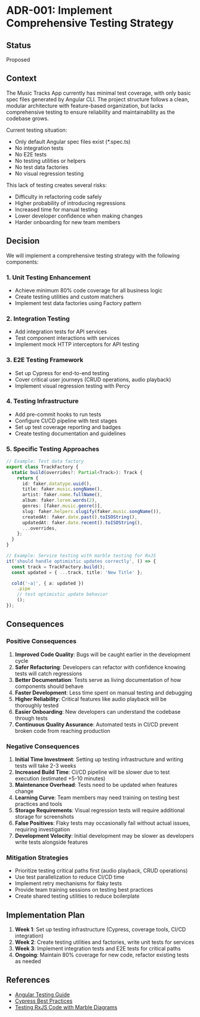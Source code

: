 # ADR-001: Implement Comprehensive Testing Strategy

## Status

Proposed

## Context

The Music Tracks App currently has minimal test coverage, with only basic spec files generated by Angular CLI. The project structure follows a clean, modular architecture with feature-based organization, but lacks comprehensive testing to ensure reliability and maintainability as the codebase grows.

Current testing situation:

- Only default Angular spec files exist (\*.spec.ts)
- No integration tests
- No E2E tests
- No testing utilities or helpers
- No test data factories
- No visual regression testing

This lack of testing creates several risks:

- Difficulty in refactoring code safely
- Higher probability of introducing regressions
- Increased time for manual testing
- Lower developer confidence when making changes
- Harder onboarding for new team members

## Decision

We will implement a comprehensive testing strategy with the following components:

### 1. Unit Testing Enhancement

- Achieve minimum 80% code coverage for all business logic
- Create testing utilities and custom matchers
- Implement test data factories using Factory pattern

### 2. Integration Testing

- Add integration tests for API services
- Test component interactions with services
- Implement mock HTTP interceptors for API testing

### 3. E2E Testing Framework

- Set up Cypress for end-to-end testing
- Cover critical user journeys (CRUD operations, audio playback)
- Implement visual regression testing with Percy

### 4. Testing Infrastructure

- Add pre-commit hooks to run tests
- Configure CI/CD pipeline with test stages
- Set up test coverage reporting and badges
- Create testing documentation and guidelines

### 5. Specific Testing Approaches

```typescript
// Example: Test data factory
export class TrackFactory {
  static build(overrides?: Partial<Track>): Track {
    return {
      id: faker.datatype.uuid(),
      title: faker.music.songName(),
      artist: faker.name.fullName(),
      album: faker.lorem.words(2),
      genres: [faker.music.genre()],
      slug: faker.helpers.slugify(faker.music.songName()),
      createdAt: faker.date.past().toISOString(),
      updatedAt: faker.date.recent().toISOString(),
      ...overrides,
    };
  }
}

// Example: Service testing with marble testing for RxJS
it('should handle optimistic updates correctly', () => {
  const track = TrackFactory.build();
  const updated = { ...track, title: 'New Title' };

  cold('-a|', { a: updated })
    .pipe
    // test optimistic update behavior
    ();
});
```

## Consequences

### Positive Consequences

1. **Improved Code Quality**: Bugs will be caught earlier in the development cycle
2. **Safer Refactoring**: Developers can refactor with confidence knowing tests will catch regressions
3. **Better Documentation**: Tests serve as living documentation of how components should behave
4. **Faster Development**: Less time spent on manual testing and debugging
5. **Higher Reliability**: Critical features like audio playback will be thoroughly tested
6. **Easier Onboarding**: New developers can understand the codebase through tests
7. **Continuous Quality Assurance**: Automated tests in CI/CD prevent broken code from reaching production

### Negative Consequences

1. **Initial Time Investment**: Setting up testing infrastructure and writing tests will take 2-3 weeks
2. **Increased Build Time**: CI/CD pipeline will be slower due to test execution (estimated +5-10 minutes)
3. **Maintenance Overhead**: Tests need to be updated when features change
4. **Learning Curve**: Team members may need training on testing best practices and tools
5. **Storage Requirements**: Visual regression tests will require additional storage for screenshots
6. **False Positives**: Flaky tests may occasionally fail without actual issues, requiring investigation
7. **Development Velocity**: Initial development may be slower as developers write tests alongside features

### Mitigation Strategies

- Prioritize testing critical paths first (audio playback, CRUD operations)
- Use test parallelization to reduce CI/CD time
- Implement retry mechanisms for flaky tests
- Provide team training sessions on testing best practices
- Create shared testing utilities to reduce boilerplate

## Implementation Plan

1. **Week 1**: Set up testing infrastructure (Cypress, coverage tools, CI/CD integration)
2. **Week 2**: Create testing utilities and factories, write unit tests for services
3. **Week 3**: Implement integration tests and E2E tests for critical paths
4. **Ongoing**: Maintain 80% coverage for new code, refactor existing tests as needed

## References

- [Angular Testing Guide](https://angular.io/guide/testing)
- [Cypress Best Practices](https://docs.cypress.io/guides/references/best-practices)
- [Testing RxJS Code with Marble Diagrams](https://rxjs.dev/guide/testing/marble-testing)
